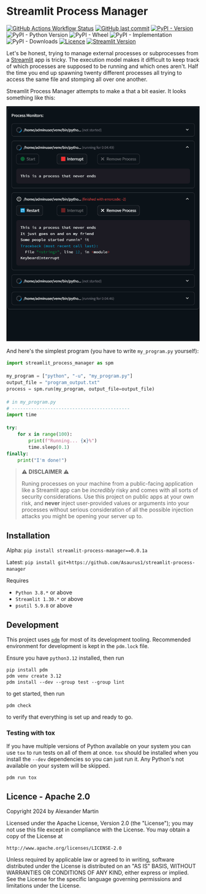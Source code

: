 # Streamlit Process Manager

[![GitHub Actions Workflow Status](https://img.shields.io/github/actions/workflow/status/asaurus1/streamlit-process-manager/pdm.yml)](https://github.com/Asaurus1/streamlit-process-manager/actions)
[![GitHub last commit](https://img.shields.io/github/last-commit/asaurus1/streamlit-process-manager)](https://github.com/Asaurus1/streamlit-process-manager)
[![PyPI - Version](https://img.shields.io/pypi/v/streamlit-process-manager)](https://pypi.org/project/streamlit-process-manager/)
![PyPI - Python Version](https://img.shields.io/pypi/pyversions/streamlit-process-manager)
![PyPI - Wheel](https://img.shields.io/pypi/wheel/streamlit-process-manager)
![PyPI - Implementation](https://img.shields.io/pypi/implementation/streamlit-process-manager)
![PyPI - Downloads](https://img.shields.io/pypi/dm/streamlit-process-manager)
[![Licence](https://img.shields.io/badge/licence-Apache%202.0-blue)](https://www.apache.org/licenses/LICENSE-2.0)
[![Streamlit Version](https://img.shields.io/badge/Streamlit->=1.30.0-blue)](https://github.com/streamlit/streamlit)

Let's be honest, trying to manage external processes or subprocesses from a [Streamlit](https://github.com/streamlit/streamlit) app is tricky. The execution model makes it difficult to keep track of which processes are supposed to be running and which ones aren't. Half the time you end up spawning twenty different processes all trying to access the same file and stomping all over one another.

Streamlit Process Manager attempts to make a that a bit easier. It looks something like this:

![Streamlit Process Monitor Animation](https://raw.githubusercontent.com/asaurus1/streamlit-process-manager/main/.github/images/ProcessMonitor.gif)

And here's the simplest program (you have to write `my_program.py` yourself):
```python
import streamlit_process_manager as spm

my_program = ["python", "-u", "my_program.py"]
output_file = "program_output.txt"
process = spm.run(my_program, output_file=output_file)

# in my_program.py
# -------------------------------------------
import time

try:
    for x in range(100):
        print(f"Running... {x}%")
        time.sleep(0.1)
finally:
    print("I'm done!")
```

> ⚠️ **DISCLAIMER** ⚠️
>
> Runing processes on your machine from a public-facing
  application like a Streamlit app can be _incredibly_ risky and comes
  with all sorts of security considerations. Use this project on public apps
  at your own risk, and **never** inject user-provided values or arguments
  into your processes without serious consideration of all the possible injection
  attacks you might be opening your server up to.

## Installation

Alpha: `pip install streamlit-process-manager==0.0.1a`

Latest: `pip install git+https://github.com/Asaurus1/streamlit-process-manager`

Requires
* `Python 3.8.*` or above
* `Streamlit 1.30.*` or above
* `psutil 5.9.8` or above


## Development

This project uses [`pdm`](https://pdm-project.org/) for most of its development tooling. Recommended environment for development is kept in the `pdm.lock` file.

Ensure you have `python3.12` installed, then run
```
pip install pdm
pdm venv create 3.12
pdm install --dev --group test --group lint
```

to get started, then run
```
pdm check
```

to verify that everything is set up and ready to go.

### Testing with tox

If you have multiple versions of Python available on your system you can use `tox` to run tests
on all of them at once. `tox` should be installed when you install the `--dev` dependencies so
you can just run it. Any Python's not available on your system will be skipped.

```
pdm run tox
```

## Licence - Apache 2.0
Copyright 2024 by Alexander Martin

Licensed under the Apache License, Version 2.0 (the "License");
you may not use this file except in compliance with the License.
You may obtain a copy of the License at

    http://www.apache.org/licenses/LICENSE-2.0

Unless required by applicable law or agreed to in writing, software
distributed under the License is distributed on an "AS IS" BASIS,
WITHOUT WARRANTIES OR CONDITIONS OF ANY KIND, either express or implied.
See the License for the specific language governing permissions and
limitations under the License.
